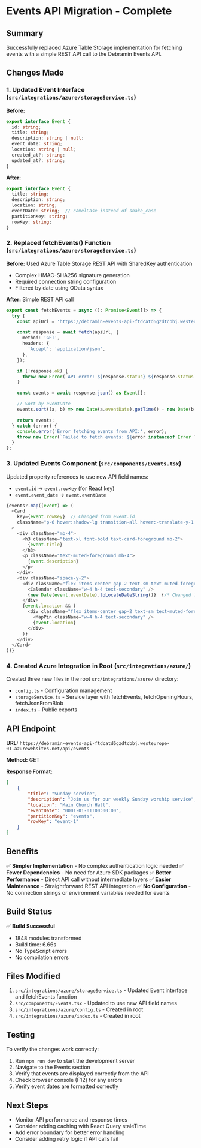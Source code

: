 # Events API Migration - Complete

## Summary

Successfully replaced Azure Table Storage implementation for fetching events with a simple REST API call to the Debramin Events API.

## Changes Made

### 1. **Updated Event Interface** (`src/integrations/azure/storageService.ts`)

**Before:**
```typescript
export interface Event {
  id: string;
  title: string;
  description: string | null;
  event_date: string;
  location: string | null;
  created_at?: string;
  updated_at?: string;
}
```

**After:**
```typescript
export interface Event {
  title: string;
  description: string;
  location: string;
  eventDate: string;  // camelCase instead of snake_case
  partitionKey: string;
  rowKey: string;
}
```

### 2. **Replaced fetchEvents() Function** (`src/integrations/azure/storageService.ts`)

**Before:** Used Azure Table Storage REST API with SharedKey authentication
- Complex HMAC-SHA256 signature generation
- Required connection string configuration
- Filtered by date using OData syntax

**After:** Simple REST API call
```typescript
export const fetchEvents = async (): Promise<Event[]> => {
  try {
    const apiUrl = 'https://debramin-events-api-ftdcatd6gzdtcbbj.westeurope-01.azurewebsites.net/api/events';

    const response = await fetch(apiUrl, {
      method: 'GET',
      headers: {
        'Accept': 'application/json',
      },
    });

    if (!response.ok) {
      throw new Error(`API error: ${response.status} ${response.statusText}`);
    }

    const events = await response.json() as Event[];

    // Sort by eventDate
    events.sort((a, b) => new Date(a.eventDate).getTime() - new Date(b.eventDate).getTime());

    return events;
  } catch (error) {
    console.error('Error fetching events from API:', error);
    throw new Error(`Failed to fetch events: ${error instanceof Error ? error.message : 'Unknown error'}`);
  }
};
```

### 3. **Updated Events Component** (`src/components/Events.tsx`)

Updated property references to use new API field names:
- `event.id` → `event.rowKey` (for React key)
- `event.event_date` → `event.eventDate`

```typescript
{events?.map((event) => (
  <Card
    key={event.rowKey}  // Changed from event.id
    className="p-6 hover:shadow-lg transition-all hover:-translate-y-1 bg-card border-border"
  >
    <div className="mb-4">
      <h3 className="text-xl font-bold text-card-foreground mb-2">
        {event.title}
      </h3>
      <p className="text-muted-foreground mb-4">
        {event.description}
      </p>
    </div>
    <div className="space-y-2">
      <div className="flex items-center gap-2 text-sm text-muted-foreground">
        <Calendar className="w-4 h-4 text-secondary" />
        {new Date(event.eventDate).toLocaleDateString()}  {/* Changed from event.event_date */}
      </div>
      {event.location && (
        <div className="flex items-center gap-2 text-sm text-muted-foreground">
          <MapPin className="w-4 h-4 text-secondary" />
          {event.location}
        </div>
      )}
    </div>
  </Card>
))}
```

### 4. **Created Azure Integration in Root** (`src/integrations/azure/`)

Created three new files in the root `src/integrations/azure/` directory:
- `config.ts` - Configuration management
- `storageService.ts` - Service layer with fetchEvents, fetchOpeningHours, fetchJsonFromBlob
- `index.ts` - Public exports

## API Endpoint

**URL:** `https://debramin-events-api-ftdcatd6gzdtcbbj.westeurope-01.azurewebsites.net/api/events`

**Method:** GET

**Response Format:**
```json
[
    {
        "title": "Sunday service",
        "description": "Join us for our weekly Sunday worship service",
        "location": "Main Church Hall",
        "eventDate": "0001-01-01T00:00:00",
        "partitionKey": "events",
        "rowKey": "event-1"
    }
]
```

## Benefits

✅ **Simpler Implementation** - No complex authentication logic needed
✅ **Fewer Dependencies** - No need for Azure SDK packages
✅ **Better Performance** - Direct API call without intermediate layers
✅ **Easier Maintenance** - Straightforward REST API integration
✅ **No Configuration** - No connection strings or environment variables needed for events

## Build Status

✅ **Build Successful**
- 1848 modules transformed
- Build time: 6.66s
- No TypeScript errors
- No compilation errors

## Files Modified

1. `src/integrations/azure/storageService.ts` - Updated Event interface and fetchEvents function
2. `src/components/Events.tsx` - Updated to use new API field names
3. `src/integrations/azure/config.ts` - Created in root
4. `src/integrations/azure/index.ts` - Created in root

## Testing

To verify the changes work correctly:

1. Run `npm run dev` to start the development server
2. Navigate to the Events section
3. Verify that events are displayed correctly from the API
4. Check browser console (F12) for any errors
5. Verify event dates are formatted correctly

## Next Steps

- Monitor API performance and response times
- Consider adding caching with React Query staleTime
- Add error boundary for better error handling
- Consider adding retry logic if API calls fail

